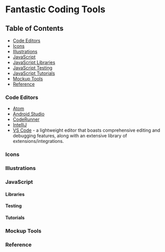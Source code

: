 # Fantastic Coding Tools

<div class="nav">

## Table of Contents

* [Code Editors](#code-editors)
* [Icons](#icons)
* [Illustrations](#illustrations)
* [JavaScript](#javascript)
* [JavaScript Libraries](#javascript-libraries)
* [JavaScript Testing](#javascript-testing)
* [JavaScript Tutorials](#javascript-tutorials)
* [Mockup Tools](#mockup-tools)
* [Reference](#reference)

</div>

<main>

<article id="code-editors">

### Code Editors

* [Atom](https://atom.io/)
* [Android Studio](https://developer.android.com/studio/)
* [CodeRunner](https://coderunnerapp.com/)
* [IntelliJ](https://www.jetbrains.com/idea/)
* [VS Code](https://code.visualstudio.com/) - a lightweight editor that boasts comprehensive editing and debugging features, along with an extensive library of extensions/integrations. 

</article>

<article id="icons">

### Icons

</article>

<article id="illustrations">

### Illustrations

</article>

<article id="javascript">

### JavaScript

</article>

<article id="javascript-libraries">

#### Libraries

</article>

<article id="javascript-testing">

#### Testing

</article>

<article id="javascript-tutorials">

#### Tutorials

</article>

<article id="mockup-tools">

### Mockup Tools

</article>

<article id="reference">

### Reference

</article>





